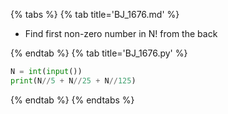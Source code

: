 {% tabs %}
{% tab title='BJ_1676.md' %}

* Find first non-zero number in N! from the back

{% endtab %}
{% tab title='BJ_1676.py' %}

```py
N = int(input())
print(N//5 + N//25 + N//125)
```

{% endtab %}
{% endtabs %}